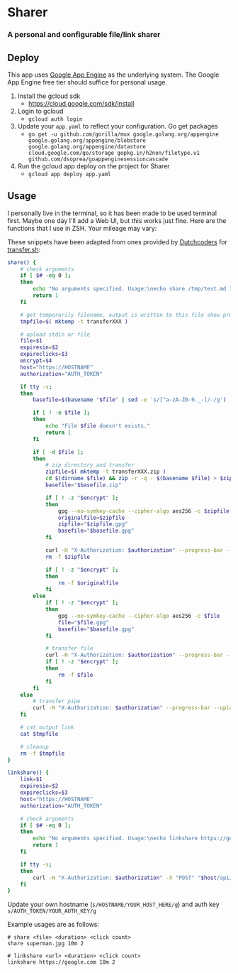 Sharer
======

### A personal and configurable file/link sharer

## Deploy
This app uses [Google App Engine](https://cloud.google.com/appengine/) as the underlying system. The Google App Engine free tier should suffice for personal usage.
1. Install the gcloud sdk
    - https://cloud.google.com/sdk/install
2. Login to gcloud
    - `gcloud auth login`
3. Update your `app.yaml` to reflect your configuration. Go get packages
    - `go get -u github.com/gorilla/mux google.golang.org/appengine google.golang.org/appengine/blobstore google.golang.org/appengine/datastore cloud.google.com/go/storage gopkg.in/h2non/filetype.v1 github.com/dsoprea/goappenginesessioncascade`
4. Run the gcloud app deploy on the project for Sharer
    - `gcloud app deploy app.yaml`
    
## Usage
I personally live in the terminal, so it has been made to be used terminal first. Maybe one day I'll add a Web UI, but this works just fine.
Here are the functions that I use in ZSH. Your mileage may vary:

These snippets have been adapted from ones provided by [Dutchcoders](https://dutchcoders.io) for [transfer.sh](https://transfer.sh):
```bash
share() {
    # check arguments
    if [ $# -eq 0 ];
    then
        echo "No arguments specified. Usage:\necho share /tmp/test.md 10m 10 encrypt #(file duration clicks encrypt)\ncat /tmp/test.md | share test.md 10m 10 encrypt #(filename duration clicks encrypt)"
        return 1
    fi

    # get temporarily filename, output is written to this file show progress can be showed
    tmpfile=$( mktemp -t transferXXX )

    # upload stdin or file
    file=$1
    expiresin=$2
    expireclicks=$3
    encrypt=$4
    host="https://HOSTNAME"
    authorization="AUTH_TOKEN"

    if tty -s;
    then
        basefile=$(basename "$file" | sed -e 's/[^a-zA-Z0-9._-]/-/g')

        if [ ! -e $file ];
        then
            echo "File $file doesn't exists."
            return 1
        fi

        if [ -d $file ];
        then
            # zip directory and transfer
            zipfile=$( mktemp -t transferXXX.zip )
            cd $(dirname $file) && zip -r -q - $(basename $file) > $zipfile
            basefile="$basefile.zip"

            if [ ! -z "$encrypt" ];
            then
                gpg --no-symkey-cache --cipher-algo aes256 -c $zipfile
                originalfile=$zipfile
                zipfile="$zipfile.gpg"
                basefile="$basefile.gpg"
            fi

            curl -H "X-Authorization: $authorization" --progress-bar --upload-file "$zipfile" "$host/api/upload/$basefile?s=1&time=$expiresin&clicks=$expireclicks" >> $tmpfile
            rm -f $zipfile

            if [ ! -z "$encrypt" ];
            then
                rm -f $originalfile
            fi
        else
            if [ ! -z "$encrypt" ];
            then
                gpg --no-symkey-cache --cipher-algo aes256 -c $file
                file="$file.gpg"
                basefile="$basefile.gpg"
            fi

            # transfer file
            curl -H "X-Authorization: $authorization" --progress-bar --upload-file "$file" "$host/api/upload/$basefile?s=1&time=$expiresin&clicks=$expireclicks" >> $tmpfile
            if [ ! -z "$encrypt" ];
            then
                rm -f $file
            fi
        fi
    else
        # transfer pipe
        curl -H "X-Authorization: $authorization" --progress-bar --upload-file "-" "$host/api/upload/$file?s=1&time=$expiresin&clicks=$expireclicks" >> $tmpfile
    fi

    # cat output link
    cat $tmpfile

    # cleanup
    rm -f $tmpfile
}
```

```bash
linkshare() {
    link=$1
    expiresin=$2
    expireclicks=$3
    host="https://HOSTNAME"
    authorization="AUTH_TOKEN"

    # check arguments
    if [ $# -eq 0 ];
    then
        echo "No arguments specified. Usage:\necho linkshare https://google.com 10m 10 #(clicks)"
        return 1
    fi

    if tty -s;
    then
        curl -H "X-Authorization: $authorization" -X "POST" "$host/api/shorten?s=1&url=$link&time=$expiresin&clicks=$expireclicks"
    fi
}
```

Update your own hostname (`s/HOSTNAME/YOUR_HOST_HERE/g`) and auth key `s/AUTH_TOKEN/YOUR_AUTH_KEY/g`

Example usages are as follows:

```
# share <file> <duration> <click count>
share superman.jpg 10m 2
```

```
# linkshare <url> <duration> <click count>
linkshare https://google.com 10m 2
```